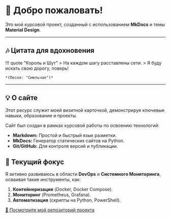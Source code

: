 # 👋 Добро пожаловать!

Это мой курсовой проект, созданный с использованием **MkDocs** и темы **Material Design**.

---

## 🎶 Цитата для вдохновения

!!! quote "Король и Шут"
    > На каждом шагу расставлены сети.
    > Я буду искать свою дорогу, поверь!
    
    *(Песня: "Смельчак")*

---

## 💡 О сайте

Этот ресурс служит моей визитной карточкой, демонстрируя ключевые навыки, образование и проекты.

Сайт был создан в рамках курсовой работы по освоению технологий:

* **Markdown:** Простой и быстрый язык разметки.
* **MkDocs:** Генератор статических сайтов на Python.
* **Git/GitHub:** Для контроля версий и публикации.

## 🚀 Текущий фокус

Я активно развиваюсь в области **DevOps** и **Системного Мониторинга**, осваивая такие инструменты, как:

1.  **Контейнеризация** (Docker, Docker Compose).
2.  **Мониторинг** (Prometheus, Grafana).
3.  **Автоматизация** (скрипты на Python, PowerShell).

[🔗 Посмотрите мой репозиторий проекта](https://github.com/TatianaMeshcheryakova/2025_2026-introduction-in-web-tech-U4225-Meshcheryakova_T_S)